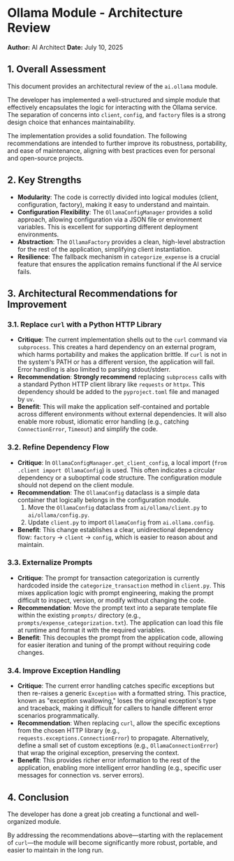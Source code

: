# Ollama Module - Architecture Review

**Author:** AI Architect
**Date:** July 10, 2025

## 1. Overall Assessment

This document provides an architectural review of the `ai.ollama` module.

The developer has implemented a well-structured and simple module that effectively encapsulates the logic for interacting with the Ollama service. The separation of concerns into `client`, `config`, and `factory` files is a strong design choice that enhances maintainability.

The implementation provides a solid foundation. The following recommendations are intended to further improve its robustness, portability, and ease of maintenance, aligning with best practices even for personal and open-source projects.

## 2. Key Strengths

- **Modularity**: The code is correctly divided into logical modules (client, configuration, factory), making it easy to understand and maintain.
- **Configuration Flexibility**: The `OllamaConfigManager` provides a solid approach, allowing configuration via a JSON file or environment variables. This is excellent for supporting different deployment environments.
- **Abstraction**: The `OllamaFactory` provides a clean, high-level abstraction for the rest of the application, simplifying client instantiation.
- **Resilience**: The fallback mechanism in `categorize_expense` is a crucial feature that ensures the application remains functional if the AI service fails.

## 3. Architectural Recommendations for Improvement

### 3.1. Replace `curl` with a Python HTTP Library

- **Critique**: The current implementation shells out to the `curl` command via `subprocess`. This creates a hard dependency on an external program, which harms portability and makes the application brittle. If `curl` is not in the system's PATH or has a different version, the application will fail. Error handling is also limited to parsing stdout/stderr.
- **Recommendation**: **Strongly recommend** replacing `subprocess` calls with a standard Python HTTP client library like `requests` or `httpx`. This dependency should be added to the `pyproject.toml` file and managed by `uv`.
- **Benefit**: This will make the application self-contained and portable across different environments without external dependencies. It will also enable more robust, idiomatic error handling (e.g., catching `ConnectionError`, `Timeout`) and simplify the code.

### 3.2. Refine Dependency Flow

- **Critique**: In `OllamaConfigManager.get_client_config`, a local import (`from .client import OllamaConfig`) is used. This often indicates a circular dependency or a suboptimal code structure. The configuration module should not depend on the client module.
- **Recommendation**: The `OllamaConfig` dataclass is a simple data container that logically belongs in the configuration module.
  1. Move the `OllamaConfig` dataclass from `ai/ollama/client.py` to `ai/ollama/config.py`.
  2. Update `client.py` to import `OllamaConfig` from `ai.ollama.config`.
- **Benefit**: This change establishes a clear, unidirectional dependency flow: `factory` -> `client` -> `config`, which is easier to reason about and maintain.

### 3.3. Externalize Prompts

- **Critique**: The prompt for transaction categorization is currently hardcoded inside the `categorize_transaction` method in `client.py`. This mixes application logic with prompt engineering, making the prompt difficult to inspect, version, or modify without changing the code.
- **Recommendation**: Move the prompt text into a separate template file within the existing `prompts/` directory (e.g., `prompts/expense_categorization.txt`). The application can load this file at runtime and format it with the required variables.
- **Benefit**: This decouples the prompt from the application code, allowing for easier iteration and tuning of the prompt without requiring code changes.

### 3.4. Improve Exception Handling

- **Critique**: The current error handling catches specific exceptions but then re-raises a generic `Exception` with a formatted string. This practice, known as "exception swallowing," loses the original exception's type and traceback, making it difficult for callers to handle different error scenarios programmatically.
- **Recommendation**: When replacing `curl`, allow the specific exceptions from the chosen HTTP library (e.g., `requests.exceptions.ConnectionError`) to propagate. Alternatively, define a small set of custom exceptions (e.g., `OllamaConnectionError`) that wrap the original exception, preserving the context.
- **Benefit**: This provides richer error information to the rest of the application, enabling more intelligent error handling (e.g., specific user messages for connection vs. server errors).

## 4. Conclusion

The developer has done a great job creating a functional and well-organized module.

By addressing the recommendations above—starting with the replacement of `curl`—the module will become significantly more robust, portable, and easier to maintain in the long run.

